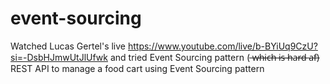 # event-sourcing
Watched Lucas Gertel's live https://www.youtube.com/live/b-BYiUq9CzU?si=-DsbHJmwUtJlUfwk and tried Event Sourcing pattern ( ̶w̶h̶i̶c̶h̶ ̶i̶s̶ ̶h̶a̶r̶d̶ ̶a̶f̶)
<br> REST API to manage a food cart using Event Sourcing pattern
